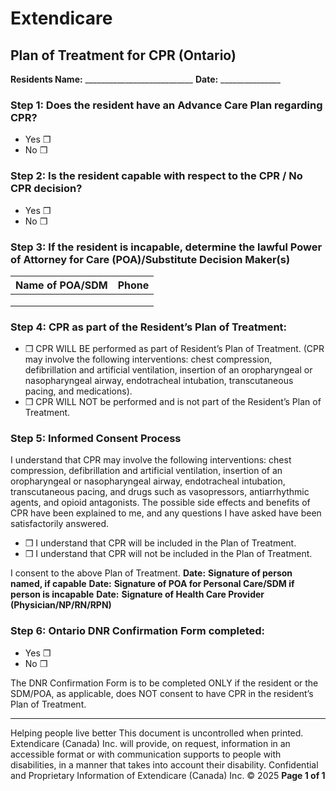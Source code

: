 # Extendicare
## Plan of Treatment for CPR (Ontario)

**Residents Name:** ___________________________
**Date:** _______________

### Step 1: Does the resident have an Advance Care Plan regarding CPR?
- Yes ❒
- No ❒

### Step 2: Is the resident capable with respect to the CPR / No CPR decision?
- Yes ❒
- No ❒

### Step 3: If the resident is incapable, determine the lawful Power of Attorney for Care (POA)/Substitute Decision Maker(s)
| Name of POA/SDM | Phone |
|------------------|-------|
|                  |       |
|                  |       |
|                  |       |

### Step 4: CPR as part of the Resident’s Plan of Treatment:
- ❒ CPR WILL BE performed as part of Resident’s Plan of Treatment. (CPR may involve the following interventions: chest compression, defibrillation and artificial ventilation, insertion of an oropharyngeal or nasopharyngeal airway, endotracheal intubation, transcutaneous pacing, and medications).
- ❒ CPR WILL NOT be performed and is not part of the Resident’s Plan of Treatment.

### Step 5: Informed Consent Process
I understand that CPR may involve the following interventions: chest compression, defibrillation and artificial ventilation, insertion of an oropharyngeal or nasopharyngeal airway, endotracheal intubation, transcutaneous pacing, and drugs such as vasopressors, antiarrhythmic agents, and opioid antagonists. The possible side effects and benefits of CPR have been explained to me, and any questions I have asked have been satisfactorily answered.
- ❒ I understand that CPR will be included in the Plan of Treatment.
- ❒ I understand that CPR will not be included in the Plan of Treatment.

I consent to the above Plan of Treatment.
**Date:**
**Signature of person named, if capable**
**Date:**
**Signature of POA for Personal Care/SDM if person is incapable**
**Date:**
**Signature of Health Care Provider (Physician/NP/RN/RPN)**

### Step 6: Ontario DNR Confirmation Form completed:
- Yes ❒
- No ❒

The DNR Confirmation Form is to be completed ONLY if the resident or the SDM/POA, as applicable, does NOT consent to have CPR in the resident’s Plan of Treatment.

----

Helping people live better
This document is uncontrolled when printed.
Extendicare (Canada) Inc. will provide, on request, information in an accessible format or with communication supports to people with disabilities, in a manner that takes into account their disability. Confidential and Proprietary Information of Extendicare (Canada) Inc. © 2025
**Page 1 of 1**